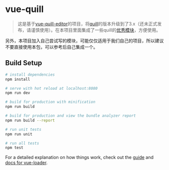 # vue-quill

> 这是基于[vue-quill-editor](https://github.com/surmon-china/vue-quill-editor)的项目，将[quill](https://github.com/quilljs/quill)的版本升级到了3.x（还未正式发布，请谨慎使用）。在本项目里面集成了一些quill的[优秀模块](https://github.com/quilljs/awesome-quill#awesome-quill-)，方便使用。

另外，本项目加入自己尝试写的模块，可能仅仅适用于我们自己的项目，所以建议不要直接使用本包，可以参考后自己集成一个。



## Build Setup

``` bash
# install dependencies
npm install

# serve with hot reload at localhost:8080
npm run dev

# build for production with minification
npm run build

# build for production and view the bundle analyzer report
npm run build --report

# run unit tests
npm run unit

# run all tests
npm test
```

For a detailed explanation on how things work, check out the [guide](http://vuejs-templates.github.io/webpack/) and [docs for vue-loader](http://vuejs.github.io/vue-loader).
